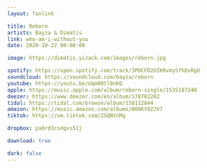 ```yaml
---
layout: fanlink

title: Reborn
artists: Bayza & Dimatis
link: who-am-i-without-you
date: 2020-10-22 00:00:00

image: https://dimatis.yizack.com/images/reborn.jpg

spotify: https://open.spotify.com/track/3POCFD2UIKRvmySfhQvRgU
soundcloud: https://soundcloud.com/bayza/reborn
youtube: https://youtu.be/Uqm00tl0nKQ
apple: https://music.apple.com/album/reborn-single/1535187248
deezer: https://www.deezer.com/en/album/178782202
tidal: https://tidal.com/browse/album/158112844
amazon: https://music.amazon.com/albums/B08KY8ZJV7
tiktok: https://vm.tiktok.com/ZSQNYnMg

dropbox: pa0rd3csdgxs51j

download: true

dark: false
---
```

